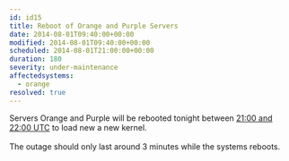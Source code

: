 ```yaml
---
id: id15
title: Reboot of Orange and Purple Servers
date: 2014-08-01T09:40:00+00:00
modified: 2014-08-01T09:40:00+00:00
scheduled: 2014-08-01T21:00:00+00:00
duration: 180
severity: under-maintenance
affectedsystems:
  - orange
resolved: true
---
```


Servers Orange and Purple will be rebooted tonight between [21:00 and 22:00 UTC](https://www.timeanddate.com/worldclock/fixedtime.html?iso=20140801T21&ah=1) to load new a new kernel.<br /><br />The outage should only last around 3 minutes while the systems reboots.

